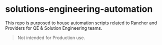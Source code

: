 # solutions-engineering-automation

This repo is purposed to house automation scripts related to Rancher and Providers for QE & Solution Engineering teams. 

>Not intended for Production use.